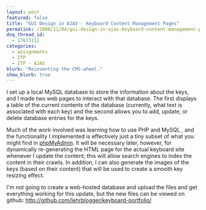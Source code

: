 ```yaml
---
layout: post
featured: false
title: "GUI Design in AJAX - Keyboard Content Management Pages"
permalink: /2008/11/04/gui-design-in-ajax-keyboard-content-management-page/
dsq_thread_id:
  - 17673111
categories:
  - assignments
  - ITP
  - ITP - AJAX
blurb: "Reinventing the CMS-wheel."
show_blurb: true
---
```

I set up a local MySQL database to store the information about the keys, and I made two web pages to interact with that database. The first displays a table of the current contents of the database (currently, what text is associated with each key) and the second allows you to add, update, or delete database entries for the keys.

Much of the work involved was learning how to use PHP and MySQL , and the functionality I implemented is effectively just a tiny subset of what you might find in [phpMyAdmin][1]. It will be necessary later, however, for dynamically re-generating the HTML page for the actual keyboard site whenever I update the content; this will allow search engines to index the content in their crawls. In addition, I can also generate the images of the keys (based on their content) that will be used to create a smooth key resizing effect.

I'm not going to create a web-hosted database and upload the files and get everything working for this update, but the new files can be viewed on github: <http://github.com/lehrblogger/keyboard-portfolio/>

 [1]: http://www.phpmyadmin.net/home_page/index.php
